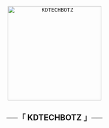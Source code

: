<p align="center">
    <a href="https://github.com/KDTechBotz/KDTechBotz">
        <kbd>
            <img width="250" src="[(https://graph.org/file/e525a5a6edf28f9eadef7.jpg))]" alt="KDTECHBOTZ">
        </kbd>
    </a>
</p>

<h2 align="center">
  ──「 KDTECHBOTZ 」──
</h2>



